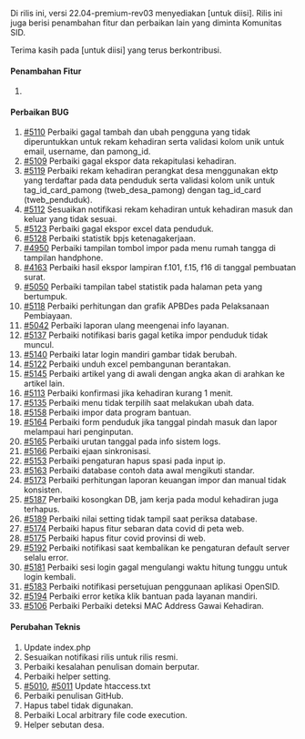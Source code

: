 Di rilis ini, versi 22.04-premium-rev03 menyediakan [untuk diisi]. Rilis ini juga berisi penambahan fitur dan perbaikan lain yang diminta Komunitas SID.

Terima kasih pada [untuk diisi] yang terus berkontribusi.

#### Penambahan Fitur
1. 


#### Perbaikan BUG

1. [#5110](https://github.com/OpenSID/OpenSID/issues/5110) Perbaiki gagal tambah dan ubah pengguna yang tidak diperuntukkan untuk rekam kehadiran serta validasi kolom unik untuk email, username, dan pamong_id.
2. [#5109](https://github.com/OpenSID/OpenSID/issues/5109) Perbaiki gagal ekspor data rekapitulasi kehadiran.
3. [#5119](https://github.com/OpenSID/OpenSID/issues/5119) Perbaiki rekam kehadiran perangkat desa menggunakan ektp yang terdaftar pada data penduduk serta validasi kolom unik untuk tag_id_card_pamong (tweb_desa_pamong) dengan tag_id_card (tweb_penduduk).
4. [#5112](https://github.com/OpenSID/OpenSID/issues/5112) Sesuaikan notifikasi rekam kehadiran untuk kehadiran masuk dan keluar yang tidak sesuai.
5. [#5123](https://github.com/OpenSID/OpenSID/issues/5123) Perbaiki gagal ekspor excel data penduduk.
6. [#5128](https://github.com/OpenSID/OpenSID/issues/5128) Perbaiki statistik bpjs ketenagakerjaan.
7. [#4950](https://github.com/OpenSID/OpenSID/issues/4950) Perbaiki tampilan tombol impor pada menu rumah tangga di tampilan handphone.
8. [#4163](https://github.com/OpenSID/OpenSID/issues/4163) Perbaiki hasil ekspor lampiran f.101, f.15, f16 di tanggal pembuatan surat.
9. [#5050](https://github.com/OpenSID/OpenSID/issues/5050) Perbaiki tampilan tabel statistik pada halaman peta yang bertumpuk.
10. [#5118](https://github.com/OpenSID/OpenSID/issues/5118) Perbaiki perhitungan dan grafik APBDes pada Pelaksanaan Pembiayaan.
11. [#5042](https://github.com/OpenSID/OpenSID/issues/5042) Perbaiki laporan ulang meengenai info layanan.
12. [#5137](https://github.com/OpenSID/OpenSID/issues/5137) Perbaiki notifikasi baris gagal ketika impor penduduk tidak muncul.
13. [#5140](https://github.com/OpenSID/OpenSID/issues/5140) Perbaiki latar login mandiri gambar tidak berubah.
14. [#5122](https://github.com/OpenSID/OpenSID/issues/5122) Perbaiki unduh excel pembangunan berantakan.
15. [#5145](https://github.com/OpenSID/OpenSID/issues/5145) Perbaiki artikel yang di awali dengan angka akan di arahkan ke artikel lain.
16. [#5113](https://github.com/OpenSID/OpenSID/issues/5113) Perbaiki konfirmasi jika kehadiran kurang 1 menit.
17. [#5135](https://github.com/OpenSID/OpenSID/issues/5135) Perbaiki menu tidak terpilih saat melakukan ubah data.
18. [#5158](https://github.com/OpenSID/OpenSID/issues/5158) Perbaiki impor data program bantuan.
19. [#5164](https://github.com/OpenSID/OpenSID/issues/5164) Perbaiki form penduduk jika tanggal pindah masuk dan lapor melampaui hari penginputan.
20. [#5165](https://github.com/OpenSID/OpenSID/issues/5165) Perbaiki urutan tanggal pada info sistem logs.
21. [#5166](https://github.com/OpenSID/OpenSID/issues/5166) Perbaiki ejaan sinkronisasi.
22. [#5153](https://github.com/OpenSID/OpenSID/issues/5153) Perbaiki pengaturan hapus spasi pada input ip.
23. [#5163](https://github.com/OpenSID/OpenSID/issues/5163) Perbaiki database contoh data awal mengikuti standar.
24. [#5173](https://github.com/OpenSID/OpenSID/issues/5173) Perbaiki perhitungan laporan keuangan impor dan manual tidak konsisten.
25. [#5187](https://github.com/OpenSID/OpenSID/issues/5187) Perbaiki kosongkan DB, jam kerja pada modul kehadiran juga terhapus.
26. [#5189](https://github.com/OpenSID/OpenSID/issues/5189) Perbaiki nilai setting tidak tampil saat periksa database.
27. [#5174](https://github.com/OpenSID/OpenSID/issues/5174) Perbaiki hapus fitur sebaran data covid di peta web.
18. [#5175](https://github.com/OpenSID/OpenSID/issues/5175) Perbaiki hapus fitur covid provinsi di web.
19. [#5192](https://github.com/OpenSID/OpenSID/issues/5192) Perbaiki notifikasi saat kembalikan ke pengaturan default server selalu error.
20. [#5181](https://github.com/OpenSID/OpenSID/issues/5181) Perbaiki sesi login gagal mengulangi waktu hitung tunggu untuk login kembali.
21. [#5183](https://github.com/OpenSID/OpenSID/issues/5183) Perbaiki notifikasi persetujuan penggunaan aplikasi OpenSID.
22. [#5194](https://github.com/OpenSID/OpenSID/issues/5194) Perbaiki error ketika klik bantuan pada layanan mandiri.
23. [#5106](https://github.com/OpenSID/OpenSID/issues/5106) Perbaiki Perbaiki deteksi MAC Address Gawai Kehadiran.

#### Perubahan Teknis

1. Update index.php
2. Sesuaikan notifikasi rilis untuk rilis resmi.
3. Perbaiki kesalahan penulisan domain berputar.
4. Perbaiki helper setting.
5. [#5010](https://github.com/OpenSID/OpenSID/pull/5010), [#5011](https://github.com/OpenSID/OpenSID/pull/5011) Update htaccess.txt
6. Perbaiki penulisan GitHub.
7. Hapus tabel tidak digunakan.
8. Perbaiki Local arbitrary file code execution.
9. Helper sebutan desa.
